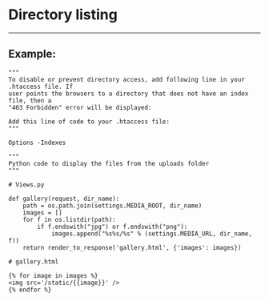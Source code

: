 # Directory listing
-------

## Example:


    """
    To disable or prevent directory access, add following line in your .htaccess file. If
    user points the browsers to a directory that does not have an index file, then a
    "403 Forbidden" error will be displayed:

    Add this line of code to your .htaccess file:
    """

    Options -Indexes

	"""
	Python code to display the files from the uploads folder
	"""

	# Views.py

    def gallery(request, dir_name):
        path = os.path.join(settings.MEDIA_ROOT, dir_name)   
        images = []
        for f in os.listdir(path):
            if f.endswith("jpg") or f.endswith("png"):
                images.append("%s%s/%s" % (settings.MEDIA_URL, dir_name, f))
        return render_to_response('gallery.html', {'images': images})

    # gallery.html

    {% for image in images %}
    <img src='/static/{{image}}' />
    {% endfor %}


